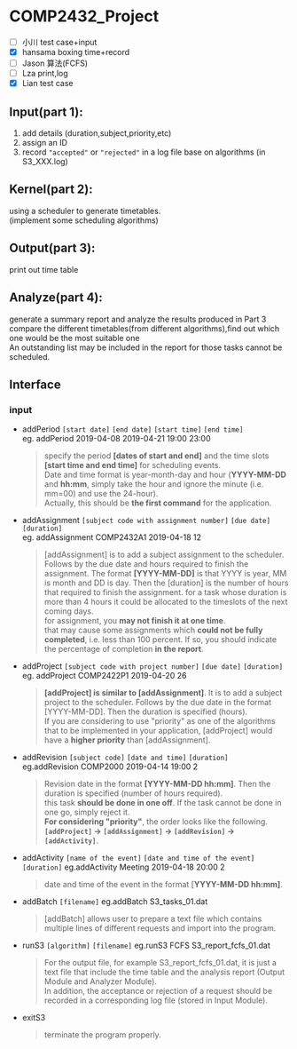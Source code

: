 # COMP2432_Project

- [ ] 小川 test case+input  
- [x] hansama boxing time+record  
- [ ] Jason 算法(FCFS)  
- [ ] Lza print,log  
- [x] Lian test case   

## Input(part 1):
1. add details (duration,subject,priority,etc)
2. assign an ID
3. record `"accepted"` or `"rejected"` in a log file base on algorithms (in S3_XXX.log)

## Kernel(part 2):
  using a scheduler to generate timetables.  
  (implement some scheduling algorithms)

## Output(part 3):
print out time table

## Analyze(part 4):
generate a summary report and analyze the results produced in Part 3  
compare the different timetables(from different algorithms),find out which one would be the most suitable one  
An outstanding list may be included in the report for those tasks cannot be scheduled.  

## Interface

### input
- addPeriod `[start date]` `[end date]` `[start time]` `[end time]`  
  eg. addPeriod 2019-04-08 2019-04-21 19:00 23:00
  >specify the period __[dates of start and end]__ and the time slots __[start time and end time]__ for scheduling events.  
  >Date and time format is year-month-day and hour (__YYYY-MM-DD__ and __hh:mm__, simply take the hour and ignore the minute (i.e. mm=00) and use the 24-hour).   
  >Actually, this should be __the first command__ for the application.

- addAssignment `[subject code with assignment number]` `[due date]` `[duration]`  
  eg. addAssignment COMP2432A1 2019-04-18 12
  >[addAssignment] is to add a subject assignment to the scheduler. Follows by the due date and hours required to finish the assignment. The format __[YYYY-MM-DD]__ is that YYYY is year, MM is month and DD is day. Then the [duration] is the number of hours that required to finish the assignment.
  >for a task whose duration is more than 4 hours it could be allocated to the timeslots of the next coming days.  
  >for assignment, you __may not finish it at one time__.   
  >that may cause some assignments which __could not be fully completed__, i.e. less than 100 percent. If so, you should indicate the percentage of completion __in the report__.
  
- addProject `[subject code with project number]` `[due date]` `[duration]`  
  eg. addProject COMP2422P1 2019-04-20 26
  >__[addProject] is similar to [addAssignment]__. It is to add a subject project to the scheduler. Follows by the due date in the format [YYYY-MM-DD]. Then the duration is specified (hours).  
  >If you are considering to use "priority" as one of the algorithms that to be implemented in your application, [addProject] would have a __higher priority__ than [addAssignment].
  
- addRevision `[subject code]` `[date and time]` `[duration]`  
  eg.addRevision COMP2000 2019-04-14 19:00 2  
  >Revision date in the format __[YYYY-MM-DD hh:mm]__. Then the duration is specified (number of hours required).  
  >this task __should be done in one off__. If the task cannot be done in one go, simply reject it.  
  >__For considering "priority"__, the order looks like the following. __`[addProject]` -> `[addAssignment]` -> `[addRevision]` -> `[addActivity]`__.  

- addActivity `[name of the event]` `[date and time of the event]` `[duration]`
  eg.addActivity Meeting 2019-04-18 20:00 2
  >date and time of the event in the format [__YYYY-MM-DD hh:mm]__.
  
- addBatch `[filename]`
  eg.addBatch S3_tasks_01.dat
  > [addBatch] allows user to prepare a text file which contains multiple lines of different requests and import into the program.

- runS3 `[algorithm]` `[filename]`
  eg.runS3 FCFS S3_report_fcfs_01.dat
  >For the output file, for example S3_report_fcfs_01.dat, it is just a text file that include the time table and the analysis report (Output Module and Analyzer Module).  
  >In addition, the acceptance or rejection of a request should be recorded in a corresponding log file (stored in Input Module).

- exitS3
  > terminate the program properly.
